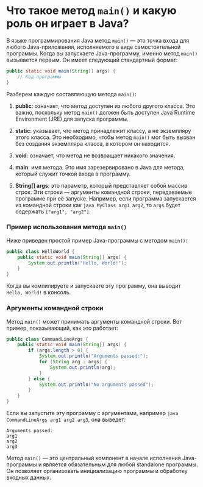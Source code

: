 # Что такое метод `main()` и какую роль он играет в Java?

В языке программирования Java метод `main()` — это точка входа для любого Java-приложения, исполняемого в виде самостоятельной программы. Когда вы запускаете Java-программу, именно метод `main()` вызывается первым. Он имеет следующий стандартный формат:

```java
public static void main(String[] args) {
    // Код программы
}
```

Разберем каждую составляющую метода `main()`:

1. **public**: означает, что метод доступен из любого другого класса. Это важно, поскольку метод `main()` должен быть доступен Java Runtime Environment (JRE) для запуска программы.

2. **static**: указывает, что метод принадлежит классу, а не экземпляру этого класса. Это необходимо, чтобы метод `main()` мог быть вызван без создания экземпляра класса, в котором он находится.

3. **void**: означает, что метод не возвращает никакого значения.

4. **main**: имя метода. Это имя зарезервировано в Java для метода, который служит точкой входа в программу.

5. **String[] args**: это параметр, который представляет собой массив строк. Эти строки — аргументы командной строки, передаваемые программе при её запуске. Например, если программа запускается из командной строки как `java MyClass arg1 arg2`, то `args` будет содержать `["arg1", "arg2"]`.

### Пример использования метода `main()`

Ниже приведен простой пример Java-программы с методом `main()`:

```java
public class HelloWorld {
    public static void main(String[] args) {
        System.out.println("Hello, World!");
    }
}
```

Когда вы компилируете и запускаете эту программу, она выводит `Hello, World!` в консоль.

### Аргументы командной строки

Метод `main()` может принимать аргументы командной строки. Вот пример, показывающий, как это работает:

```java
public class CommandLineArgs {
    public static void main(String[] args) {
        if (args.length > 0) {
            System.out.println("Arguments passed:");
            for (String arg : args) {
                System.out.println(arg);
            }
        } else {
            System.out.println("No arguments passed");
        }
    }
}
```

Если вы запустите эту программу с аргументами, например `java CommandLineArgs arg1 arg2 arg3`, она выведет:

```
Arguments passed:
arg1
arg2
arg3
```

Метод `main()` — это центральный компонент в начале исполнения Java-программы и является обязательным для любой standalone программы. Он позволяет организовать инициализацию программы и обработку входных данных.